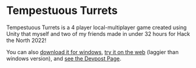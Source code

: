# Tempestuous Turrets

Tempestuous Turrets is a 4 player local-multiplayer game created using Unity that myself and two of my friends made in under 32 hours for Hack the North 2022!

You can also [download it for windows](https://owengretz.itch.io/tempestuous-turrets), [try it on the web](http://tempestuousturrets.tech/) (laggier than windows version), and [see the Devpost Page](https://devpost.com/software/tempestuous-turrets).
